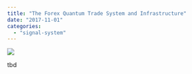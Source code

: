 ```yaml
---
title: "The Forex Quantum Trade System and Infrastructure"
date: "2017-11-01"
categories: 
  - "signal-system"
---
```


[![](/blog/post/images/forexquantum.png)](https://blog.lofyer.org/wp-content/uploads/forexquantum.png)

tbd
